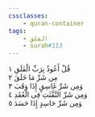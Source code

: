 ```yaml
---
cssclasses:
    - quran-container
tags:
    - الفلق
    - surah#113
---
```


قُلْ أَعُوذُ بِرَبِّ الْفَلَقِ  ١<br>
مِن شَرِّ مَا خَلَقَ  ٢<br>
وَمِن شَرِّ غَاسِقٍ إِذَا وَقَبَ  ٣<br>
وَمِن شَرِّ النَّفَّثَتِ فِى الْعُقَدِ  ٤<br>
وَمِن شَرِّ حَاسِدٍ إِذَا حَسَدَ  ٥<br>
